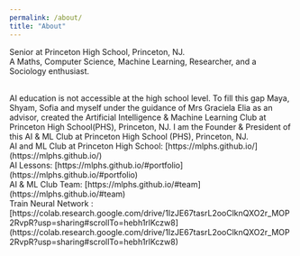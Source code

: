 ```yaml
---
permalink: /about/
title: "About"
---
```


Senior at Princeton High School, Princeton, NJ. 
<br/>
A Maths, Computer Science, Machine Learning, Researcher, and a Sociology enthusiast.

<br />
AI education is not accessible at the high school level. To fill this gap Maya, Shyam, Sofia and myself under the guidance of Mrs Graciela Elia as an advisor, created the Artificial Intelligence & Machine Learning Club at Princeton High School(PHS), Princeton, NJ. I am the Founder & President of this AI & ML Club at Princeton High School (PHS), Princeton, NJ.  

<br />
AI and ML Club at Princeton High School: [https://mlphs.github.io/](https://mlphs.github.io/)

<br />
AI Lessons: [https://mlphs.github.io/#portfolio](https://mlphs.github.io/#portfolio)

<br />
AI & ML Club Team: [https://mlphs.github.io/#team](https://mlphs.github.io/#team)

<br />
Train Neural Network :[https://colab.research.google.com/drive/1IzJE67tasrL2ooClknQXO2r_MOP2RvpR?usp=sharing#scrollTo=hebh1rlKczw8](https://colab.research.google.com/drive/1IzJE67tasrL2ooClknQXO2r_MOP2RvpR?usp=sharing#scrollTo=hebh1rlKczw8)
